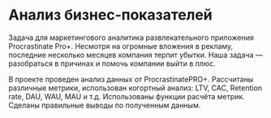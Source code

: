 # Анализ бизнес-показателей

Задача для маркетингового аналитика развлекательного приложения Procrastinate Pro+. Несмотря на огромные вложения в рекламу, последние несколько месяцев компания терпит убытки. 
Наша задача — разобраться в причинах и помочь компании выйти в плюс.

В проекте проведен анализ данных от ProcrastinatePRO+.
Рассчитаны различные метрики, использован когортный анализ: LTV, CAC, Retention rate, DAU, WAU, MAU и т.д. Использованы  функции расчёта метрик. Сделаны правильные выводы по полученным данным.
